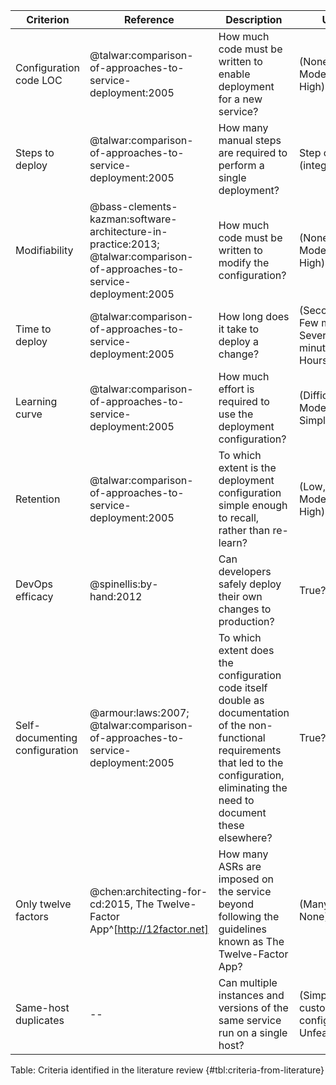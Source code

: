 | Criterion | Reference | Description | Unit
| ------------------------- | --------------------- |  ------------------------------------------- | --------------------|
| Configuration code LOC | @talwar:comparison-of-approaches-to-service-deployment:2005 | How much code must be written to enable deployment for a new service? | (None, Low, Moderate, High)
| Steps to deploy | @talwar:comparison-of-approaches-to-service-deployment:2005 | How many manual steps are required to perform a single deployment? | Step count (integer)
| Modifiability | @bass-clements-kazman:software-architecture-in-practice:2013; @talwar:comparison-of-approaches-to-service-deployment:2005 | How much code must be written to modify the configuration? | (None, Low, Moderate, High)
| Time to deploy | @talwar:comparison-of-approaches-to-service-deployment:2005 | How long does it take to deploy a change? | (Seconds, Few minutes, Several minutes, Hours)
| Learning curve | @talwar:comparison-of-approaches-to-service-deployment:2005 | How much effort is required to use the deployment configuration? | (Difficult, Moderate, Simple)
| Retention | @talwar:comparison-of-approaches-to-service-deployment:2005 | To which extent is the deployment configuration simple enough to recall, rather than re-learn? | (Low, Moderate, High)
| DevOps efficacy | @spinellis:by-hand:2012 | Can developers safely deploy their own changes to production? | True?
| Self-documenting configuration | @armour:laws:2007; @talwar:comparison-of-approaches-to-service-deployment:2005 | To which extent does the configuration code itself double as documentation of the non-functional requirements that led to the configuration, eliminating the need to document these elsewhere? | True?
| Only twelve factors | @chen:architecting-for-cd:2015, The Twelve-Factor App^[http://12factor.net] | How many ASRs are imposed on the service beyond following the guidelines known as The Twelve-Factor App? | (Many, Few, None)
| Same-host duplicates | -- | Can multiple instances and versions of the same service run on a single host? | (Simple, With custom configuration, Unfeasible)

Table: Criteria identified in the literature review {#tbl:criteria-from-literature}
